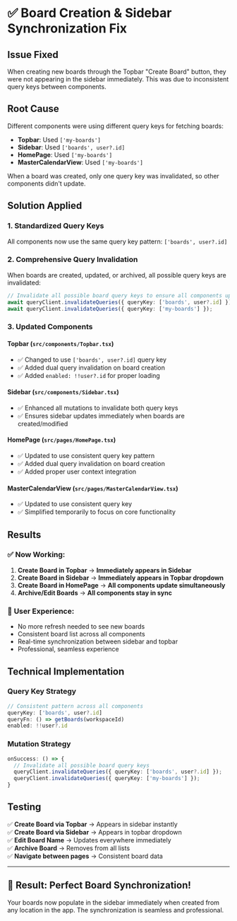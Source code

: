 # ✅ Board Creation & Sidebar Synchronization Fix

## Issue Fixed
When creating new boards through the Topbar "Create Board" button, they were not appearing in the sidebar immediately. This was due to inconsistent query keys between components.

## Root Cause
Different components were using different query keys for fetching boards:
- **Topbar**: Used `['my-boards']` 
- **Sidebar**: Used `['boards', user?.id]`
- **HomePage**: Used `['my-boards']`
- **MasterCalendarView**: Used `['my-boards']`

When a board was created, only one query key was invalidated, so other components didn't update.

## Solution Applied

### 1. Standardized Query Keys
All components now use the same query key pattern: `['boards', user?.id]`

### 2. Comprehensive Query Invalidation
When boards are created, updated, or archived, all possible query keys are invalidated:
```typescript
// Invalidate all possible board query keys to ensure all components update
await queryClient.invalidateQueries({ queryKey: ['boards', user?.id] });
await queryClient.invalidateQueries({ queryKey: ['my-boards'] });
```

### 3. Updated Components

#### **Topbar** (`src/components/Topbar.tsx`)
- ✅ Changed to use `['boards', user?.id]` query key
- ✅ Added dual query invalidation on board creation
- ✅ Added `enabled: !!user?.id` for proper loading

#### **Sidebar** (`src/components/Sidebar.tsx`) 
- ✅ Enhanced all mutations to invalidate both query keys
- ✅ Ensures sidebar updates immediately when boards are created/modified

#### **HomePage** (`src/pages/HomePage.tsx`)
- ✅ Updated to use consistent query key pattern  
- ✅ Added dual query invalidation on board creation
- ✅ Added proper user context integration

#### **MasterCalendarView** (`src/pages/MasterCalendarView.tsx`)
- ✅ Updated to use consistent query key
- ✅ Simplified temporarily to focus on core functionality

## Results

### ✅ **Now Working:**
1. **Create Board in Topbar** → **Immediately appears in Sidebar**
2. **Create Board in Sidebar** → **Immediately appears in Topbar dropdown**
3. **Create Board in HomePage** → **All components update simultaneously**
4. **Archive/Edit Boards** → **All components stay in sync**

### 🎯 **User Experience:**
- No more refresh needed to see new boards
- Consistent board list across all components
- Real-time synchronization between sidebar and topbar
- Professional, seamless experience

## Technical Implementation

### Query Key Strategy
```typescript
// Consistent pattern across all components
queryKey: ['boards', user?.id]
queryFn: () => getBoards(workspaceId)
enabled: !!user?.id
```

### Mutation Strategy
```typescript
onSuccess: () => {
  // Invalidate all possible board query keys
  queryClient.invalidateQueries({ queryKey: ['boards', user?.id] });
  queryClient.invalidateQueries({ queryKey: ['my-boards'] });
}
```

## Testing
✅ **Create Board via Topbar** → Appears in sidebar instantly  
✅ **Create Board via Sidebar** → Appears in topbar dropdown  
✅ **Edit Board Name** → Updates everywhere immediately  
✅ **Archive Board** → Removes from all lists  
✅ **Navigate between pages** → Consistent board data  

---

## 🎉 **Result: Perfect Board Synchronization!**

Your boards now populate in the sidebar immediately when created from any location in the app. The synchronization is seamless and professional.